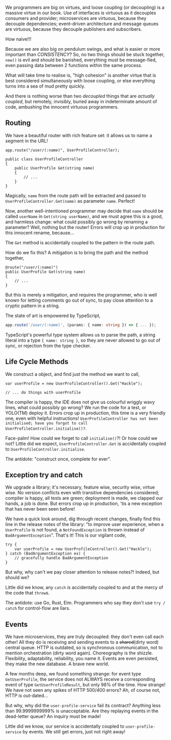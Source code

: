 We programmers are big on virtues, and loose coupling (or decoupling) is a massive virtue in our book. Use of interfaces is virtuous as it decouples consumers and provider; microservices are virtuous, because they decouple dependencies; event-driven architecture and message queues are virtuous, because they decouple publishers and subscribers. 

How naive!!!

Because we are also big on pendulum swings, and what is easier or more important than _CONSISTENCY_? So, no two things should be stuck together, `new()` is evil and should be banished, everything must be message-fied, even passing data between 2 functions within the same process.

What will take time to realise is, "high cohesion" is another virtue that is best considered simultaneously with loose coupling, or else everything turns into a sea of mud pretty quickly. 

And there is nothing worse than two _decoupled_ things that are _actually coupled_, but remotely, invisibly, buried away in indeterminate amount of code, ambushing the innocent virtuous programmers.

## Routing

We have a beautiful router with rich feature set: it allows us to name a segment in the URL!

```CSharp
app.route("/user/(:name)", UserProfileController);

public class UserProfileController
{
    public UserProfile Get(string name)
    {
        // ...
    }
}
```

Magically, `name` from the route path will be extracted and passed to `UserProfileController.Get(name)` as parameter `name`. Perfect! 

Now, another well-intentioned programmer may decide that `name` should be called `userName` in `Get(string userName)`, and we must agree this is a good, and harmless change: what could possibly go wrong by renaming a parameter? Well, nothing but the router! Errors will crop up in production for this innocent rename, because...

The `Get` method is accidentally coupled to the pattern in the route path.

How do we fix this? A mitigation is to bring the path and the method together,  

```CSharp
@route("/user/(:name)")
public UserProfile Get(string name)
{
    // ...
}
```

But this is merely a mitigation, and requires the programmer, who is well known for letting comments go out of sync, to pay close attention to a cryptic pattern in a string.

The state of art is empowered by TypeScript, 

```TypeScript
app.route('/user/(:name)', (params: { name: string }) => { ... });
```

TypeScript's powerful type system allows us to parse the path, a string literal into a type `{ name: string }`, so they are never allowed to go out of sync, or rejection from the type checker.

## Life Cycle Methods

We construct a object, and find just the method we want to call,

```CSharp
var userProfile = new UserProfileController().Get("Hackle");

// ... do things with userProfile
```

The compiler is happy, the IDE does not give us colourful wriggly wavy lines, what could possibly go wrong? We run the code for a test, or YOLO(TM) deploy it. Errors crop up in production, this time is a very friendly one, even with helpful instructions! `UserProfileController has not been initialised; have you forgot to call UserProfileController.initialise()?`.

Face-palm! How could we forget to call `initialise()`?! Or how could we not? Little did we expect, `UserProfileController.Get` is accidentally coupled to `UserProfileController.initialise`.

The antidote: "construct once, complete for ever".

## Exception try and catch

We upgrade a library; it's necessary, feature wise, security wise, virtue wise. No version conflicts even with transitive dependencies considered; compiler is happy, all tests are green; deployment is made, we clapped our hands, a job is done. But errors crop up in production, 'tis a new exception that has never been seen before!

We have a quick look around, dig through recent changes, finally find this line in the release notes of the library: "to improve user experience, when a `UserProfile` is not found, a `NotFoundException` is thrown instead of `BadArgumentException`". That's it! This is our vigilant code,

```CSharp
try {
    var userProfile = new UserProfileController().Get("Hackle");
} catch (BadArgumentException ex) {
    // gracefully handle BadArgumentException
}
```

But why, why can't we pay closer attention to release notes?! Indeed, but should we?

Little did we know, any `catch` is accidentally coupled to and at the mercy of the code that `throw`s.

The antidote: use Go, Rust, Elm. Programmers who say they don't use `try / catch` for control-flow are liars.

## Events

We have microservices, they are truly decoupled: they don't even call each other! All they do is receiving and sending events to a ~~shared~~(dirty word) central queue. HTTP is outdated, so is synchronous communication, not to mention orchestration (dirty word again). Choreography is the shizzle. Flexibility, adaptability, reliability, you name it. Events are even persisted, they make the new database. A brave new world.

A few months deep, we found something strange: for event type `GetUserProfile`, the service does not ALWAYS receive a corresponding event of type `GetUserProfileResult`, but only 98% of the time. How strange! We have not seen any spikes of HTTP 500/400 errors? Ah, of course not, HTTP is out-dated...

But why, why did the `user-profile-service` fail its contract? Anything less than 99.9999999999% is unacceptable. Are they replaying events in the dead-letter queue? An inquiry must be made!

Little did we know, our service is accidentally coupled to `user-profile-service` by events. We still get errors, just not right away!



